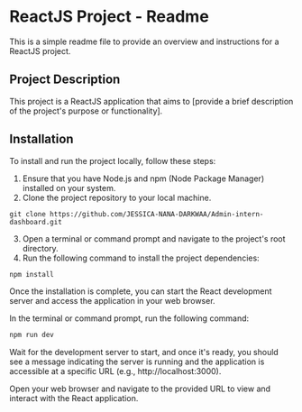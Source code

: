 # ReactJS Project - Readme

This is a simple readme file to provide an overview and instructions for a ReactJS project.

## Project Description

This project is a ReactJS application that aims to [provide a brief description of the project's purpose or functionality].

## Installation

To install and run the project locally, follow these steps:

1. Ensure that you have Node.js and npm (Node Package Manager) installed on your system.
2. Clone the project repository to your local machine.

```sln
git clone https://github.com/JESSICA-NANA-DARKWAA/Admin-intern-dashboard.git
```

3. Open a terminal or command prompt and navigate to the project's root directory.
4. Run the following command to install the project dependencies:

```sh
npm install
```

Once the installation is complete, you can start the React development server and access the application in your web browser.

In the terminal or command prompt, run the following command:

```sh
npm run dev
```

Wait for the development server to start, and once it's ready, you should see a message indicating the server is running and the application is accessible at a specific URL (e.g., http://localhost:3000).

Open your web browser and navigate to the provided URL to view and interact with the React application.

